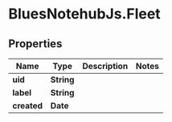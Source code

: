 # BluesNotehubJs.Fleet

## Properties

Name | Type | Description | Notes
------------ | ------------- | ------------- | -------------
**uid** | **String** |  | 
**label** | **String** |  | 
**created** | **Date** |  | 


